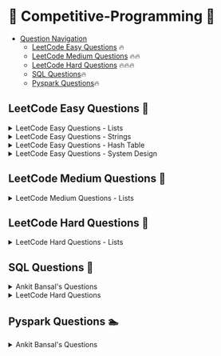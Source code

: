 # 👊 Competitive-Programming 👊

- [Question Navigation](#question-navigation)
    - [LeetCode Easy Questions](#leetcode-easy-questions) 🔥
    - [LeetCode Medium Questions](#leetcode-medium-questions) 🔥🔥
    - [LeetCode Hard Questions](#leetcode-hard-questions) 🔥🔥🔥
    - [SQL Questions](#sql-questions)🔥
    - [Pyspark Questions](#pyspark-questions)🔥


## LeetCode Easy Questions <a name="leetcode-easy-questions"></a> 🚴
<details>
<summary>LeetCode Easy Questions - Lists</summary>

- [2965. Find Missing and Repeated Values](https://github.com/vegetariancoder/competitive-programming/blob/main/python/leetcode/easy-question/2965.%20Find%20Missing%20and%20Repeated%20Values.py)
- [1929. Concatenation of Array](https://github.com/vegetariancoder/competitive-programming/blob/main/python/leetcode/easy-question/1929.%20Concatenation%20of%20Array.py)
- [1920. Build Array from Permutation](https://github.com/vegetariancoder/competitive-programming/blob/main/python/leetcode/easy-question/1920.%20Build%20Array%20from%20Permutation.py)
- [1512. Number of Good Pairs](https://github.com/vegetariancoder/competitive-programming/blob/main/python/leetcode/easy-question/1512.%20Number%20of%20Good%20Pairs.py)
- [2011. Final Value of Variable After Performing Operations](https://github.com/vegetariancoder/competitive-programming/blob/main/python/leetcode/easy-question/2011.%20Final%20Value%20of%20Variable%20After%20Performing%20Operations.py)
- [1470. Shuffle the Array](https://github.com/vegetariancoder/competitive-programming/blob/main/python/leetcode/easy-question/1470.%20Shuffle%20the%20Array.py)
- [1672. Richest Customer Wealth](https://github.com/vegetariancoder/competitive-programming/blob/main/python/leetcode/easy-question/1672.%20Richest%20Customer%20Wealth.py)
- [2798. Number of Employees Who Met the Target](https://github.com/vegetariancoder/competitive-programming/blob/main/python/leetcode/easy-question/2798.%20Number%20of%20Employees%20Who%20Met%20the%20Target.py)
- [1431. Kids With the Greatest Number of Candies](https://github.com/vegetariancoder/competitive-programming/blob/main/python/leetcode/easy-question/1431.%20Kids%20With%20the%20Greatest%20Number%20of%20Candies.py)
- [1365. How Many Numbers Are Smaller Than the Current Number](https://github.com/vegetariancoder/competitive-programming/blob/main/python/leetcode/easy-question/1365.%20How%20Many%20Numbers%20Are%20Smaller%20Than%20the%20Current%20Number.py)
- [1480. Running Sum of 1d Array](https://github.com/vegetariancoder/competitive-programming/blob/main/python/leetcode/easy-question/1480.%20Running%20Sum%20of%201d%20Array.py)
- [2824. Count Pairs Whose Sum is Less than Target](https://github.com/vegetariancoder/competitive-programming/blob/main/python/leetcode/easy-question/2824.%20Count%20Pairs%20Whose%20Sum%20is%20Less%20than%20Target.py)
- [2859. Sum of Values at Indices With K Set Bits](https://github.com/vegetariancoder/competitive-programming/blob/main/python/leetcode/easy-question/2859.%20Sum%20of%20Values%20at%20Indices%20With%20K%20Set%20Bits.py)
- [2574. Left and Right Sum Differences](https://github.com/vegetariancoder/competitive-programming/blob/main/python/leetcode/easy-question/2574.%20Left%20and%20Right%20Sum%20Differences.py)
- [1389. Create Target Array in the Given Order](https://github.com/vegetariancoder/competitive-programming/blob/main/python/leetcode/easy-question/1389.%20Create%20Target%20Array%20in%20the%20Given%20Order.py)
- [2974. Minimum Number Game](https://github.com/vegetariancoder/competitive-programming/blob/main/python/leetcode/easy-question/2974.%20Minimum%20Number%20Game.py)
- [1313. Decompress Run-Length Encoded List](https://github.com/vegetariancoder/competitive-programming/blob/main/python/leetcode/easy-question/1313.%20Decompress%20Run-Length%20Encoded%20List.py)
- [1720. Decode XORed Array](https://github.com/vegetariancoder/competitive-programming/blob/main/python/leetcode/easy-question/1720.%20Decode%20XORed%20Array.py)
- [3033. Modify the Matrix](https://github.com/vegetariancoder/competitive-programming/blob/main/python/leetcode/easy-question/3033.%20Modify%20the%20Matrix.py)
- [3069. Distribute Elements Into Two Arrays I](https://github.com/vegetariancoder/competitive-programming/blob/main/python/leetcode/easy-question/3069.%20Distribute%20Elements%20Into%20Two%20Arrays%20I.py)
</details>

<details>
<summary>LeetCode Easy Questions - Strings</summary>

- [1108. Defanging an IP Address](https://github.com/vegetariancoder/competitive-programming/blob/main/python/leetcode/easy-question/1108.%20Defanging%20an%20IP%20Address.py)
- [771. Jewels and Stones](https://github.com/vegetariancoder/competitive-programming/blob/main/python/leetcode/easy-question/771.%20Jewels%20and%20Stones.py)
- [1678. Goal Parser Interpretation](https://github.com/vegetariancoder/competitive-programming/blob/main/python/leetcode/easy-question/1678.%20Goal%20Parser%20Interpretation.py)
- [1165. Single-Row Keyboard](https://github.com/vegetariancoder/competitive-programming/blob/main/python/leetcode/easy-question/1165.%20Single-Row%20Keyboard.py)
- [3019. Number of Changing Keys](https://github.com/vegetariancoder/competitive-programming/blob/main/python/leetcode/easy-question/3019.%20Number%20of%20Changing%20Keys.py)
- [2942. Find Words Containing Character](https://github.com/vegetariancoder/competitive-programming/blob/main/python/leetcode/easy-question/2942.%20Find%20Words%20Containing%20Character.py)
- [2114. Maximum Number of Words Found in Sentences](https://github.com/vegetariancoder/competitive-programming/blob/main/python/leetcode/easy-question/2114.%20Maximum%20Number%20of%20Words%20Found%20in%20Sentences.py)
- [1662. Check If Two String Arrays are Equivalent](https://github.com/vegetariancoder/competitive-programming/blob/main/python/leetcode/easy-question/1662.%20Check%20If%20Two%20String%20Arrays%20are%20Equivalent.py)
- [2325. Decode the Message](https://github.com/vegetariancoder/competitive-programming/blob/main/python/leetcode/easy-question/2325.%20Decode%20the%20Message.py)
</details>

<details>
<summary>LeetCode Easy Questions - Hash Table</summary>

- [1512. Number of Good Pairs](https://github.com/vegetariancoder/competitive-programming/blob/main/python/leetcode/easy-question/1512.%20Number%20of%20Good%20Pairs.py)
- [771. Jewels and Stones](https://github.com/vegetariancoder/competitive-programming/blob/main/python/leetcode/easy-question/771.%20Jewels%20and%20Stones.py)
- [1365. How Many Numbers Are Smaller Than the Current Number](https://github.com/vegetariancoder/competitive-programming/blob/main/python/leetcode/easy-question/1365.%20How%20Many%20Numbers%20Are%20Smaller%20Than%20the%20Current%20Number.py)
- [2325. Decode the Message](https://github.com/vegetariancoder/competitive-programming/blob/main/python/leetcode/easy-question/2325.%20Decode%20the%20Message.py)
</details>

<details>
<summary>LeetCode Easy Questions - System Design</summary>

- [1603. Design Parking System](https://github.com/vegetariancoder/competitive-programming/blob/main/python/leetcode/easy-question/1603.%20Design%20Parking%20System.py)
- [705. Design HashSet](https://github.com/vegetariancoder/competitive-programming/blob/main/python/leetcode/easy-question/705.%20Design%20HashSet.py)
</details>

## LeetCode Medium Questions <a name="leetcode-medium-questions"></a> 🚴
<details>
<summary>LeetCode Medium Questions - Lists</summary>

</details>

## LeetCode Hard Questions <a name="leetcode-hard-questions"></a> 🚴
<details>
<summary>LeetCode Hard Questions - Lists</summary>

</details>

## SQL Questions <a name="sql-questions"></a> 🏇

<details>
<summary>Ankit Bansal's Questions</summary>

- [PWC Source Target](https://github.com/vegetariancoder/competitive-programming/blob/main/sql/ankit's_question/PWC_Source_Target.sql)
- [PWC Increasing Revenue](https://github.com/vegetariancoder/competitive-programming/blob/main/sql/ankit's_question/PWC_Increasing_Revenue.sql)
- [FAANG PunchIn PunchOut](https://github.com/vegetariancoder/competitive-programming/blob/main/sql/ankit's_question/FAANG_PunchIn_PunchOut.sql)
- [TIGER Source Destination](https://github.com/vegetariancoder/competitive-programming/blob/main/sql/ankit's_question/TIGER_Source_Destination.sql)
- [TIGER NewCustomer Month](https://github.com/vegetariancoder/competitive-programming/blob/main/sql/ankit's_question/TIGER_NewCustomer_Month.sql)
- [DATAANALYST Child Parent](https://github.com/vegetariancoder/competitive-programming/blob/main/sql/ankit's_question/DATAANALYST_Child_Parent.sql)
- [FRESHWORKS Price Monthly](https://github.com/vegetariancoder/competitive-programming/blob/main/sql/ankit's_question/FRESHWORKS_Price_Monthly.sql)
- [AMAZON Average Salary](https://github.com/vegetariancoder/competitive-programming/blob/main/sql/ankit's_question/AMAZON_Average_Salary.py)
- [NAMASTESQL Returns Orders](https://github.com/vegetariancoder/competitive-programming/blob/main/sql/ankit's_question/NAMASTESQL_Returns_Orders.sql)
</details>

<details>
<summary>LeetCode Hard Questions</summary>

- [2991. Top Three Wineries](https://github.com/vegetariancoder/competitive-programming/blob/main/sql/leetcode/hard-questions/2991._Top_Three_Wineries.sql)
</details>


## Pyspark Questions <a name="pyspark-questions"></a> 🏊

<details>
<summary>Ankit Bansal's Questions</summary>

- [PWC Source Target](https://github.com/vegetariancoder/competitive-programming/blob/main/pyspark/ankit's_question/PWC_Source_Target.py)
- [FAANG PunchIn PunchOut](https://github.com/vegetariancoder/competitive-programming/blob/main/pyspark/ankit's_question/FAANG_PunchIn_PunchOut.py)
- [TIGER Source Destination](https://github.com/vegetariancoder/competitive-programming/blob/main/pyspark/ankit's_question/TIGER_Source_Destination.py)
- [TIGER NewCustomer Month](https://github.com/vegetariancoder/competitive-programming/blob/main/pyspark/ankit's_question/TIGER_NewCustomer_Month.py)
- [DATAANALYST Child Parent](https://github.com/vegetariancoder/competitive-programming/blob/main/pyspark/ankit's_question/DATAANALYST_Child_Parent.py)
- [NAMASTESQL Returns Orders](https://github.com/vegetariancoder/competitive-programming/blob/main/pyspark/ankit's_question/NAMASTESQL_Returns_Orders.py)
</details>
